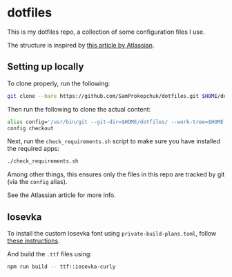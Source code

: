 # dotfiles

This is my dotfiles repo, a collection of some configuration files I use.

The structure is inspired by [this article by Atlassian](https://www.atlassian.com/git/tutorials/dotfiles).

## Setting up locally

To clone properly, run the following:

```bash
git clone --bare https://github.com/SamProkopchuk/dotfiles.git $HOME/dotfiles
```

Then run the following to clone the actual content:

```bash
alias config='/usr/bin/git --git-dir=$HOME/dotfiles/ --work-tree=$HOME'
config checkout
```

Next, run the `check_requirements.sh` script to make sure you have installed the required apps:

```bash
./check_requirements.sh
```

Among other things, this ensures only the files in this repo are tracked by git (via the `config` alias).

See the Atlassian article for more info.

## Iosevka

To install the custom Iosevka font using `private-build-plans.toml`, follow [these instructions](https://github.com/be5invis/Iosevka/blob/master/doc/custom-build.md).

And build the `.ttf` files using:

```bash
npm run build -- ttf::iosevka-curly
```
